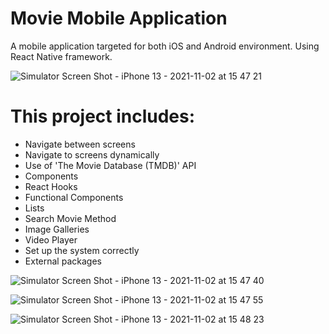 # Movie Mobile Application
A mobile application targeted for both iOS and Android environment.
Using React Native framework.

![Simulator Screen Shot - iPhone 13 - 2021-11-02 at 15 47 21](https://user-images.githubusercontent.com/66354769/140287757-11890c35-6daf-4cf9-aad3-29041311f5a4.png)


# This project includes:
- Navigate between screens
- Navigate to screens dynamically
- Use of 'The Movie Database (TMDB)' API
- Components
- React Hooks
- Functional Components
- Lists
- Search Movie Method
- Image Galleries
- Video Player
- Set up the system correctly
- External packages



![Simulator Screen Shot - iPhone 13 - 2021-11-02 at 15 47 40](https://user-images.githubusercontent.com/66354769/140287954-5b75421e-bea9-45dd-89f0-3edfc69fc9f7.png)

![Simulator Screen Shot - iPhone 13 - 2021-11-02 at 15 47 55](https://user-images.githubusercontent.com/66354769/140287973-4944496c-387d-4ed8-b335-7ce9c3f0c448.png)

![Simulator Screen Shot - iPhone 13 - 2021-11-02 at 15 48 23](https://user-images.githubusercontent.com/66354769/140288001-e8cee10f-ab4a-4d3b-8753-6fe4c2492a72.png)



